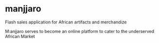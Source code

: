 manjjaro
========

Flash sales application for African artifacts and merchandize

M:anjjaro serves to become an online platform to cater to the underserved African Market

